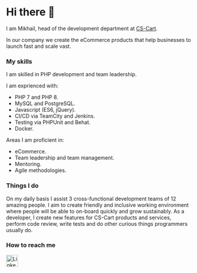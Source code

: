 # Hi there 👋

I am Mikhail, head of the development department at [CS-Cart](https://www.cs-cart.com/). 

In our company we create the eCommerce products that help businesses to launch fast and scale vast.

### My skills

I am skilled in PHP development and team leadership.

I am exprienced with:
* PHP 7 and PHP 8.
* MySQL and PostgreSQL.
* Javascript (ES6, jQuery).
* CI/CD via TeamCity and Jenkins.
* Testing via PHPUnit and Behat.
* Docker.

Areas I am proficient in:
* eCommerce.
* Team leadership and team management.
* Mentoring.
* Agile methodologies.

### Things I do

On my daily basis I assist 3 cross-functional development teams of 12 amazing people. I aim to create friendly and inclusive working environment where people will be able to on-board quickly and grow sustainably. As a developer, I create new features for CS-Cart products and services, perform code review, write tests and do other curious things programmers usually do.

### How to reach me

<a href="https://www.linkedin.com/in/mikhail-schekotov-968103210/">
  <img width="32px" height="32px" src="https://user-images.githubusercontent.com/1062217/156883182-04f70b8b-44b4-493b-8ba0-dae93b310a40.png" alt="LinkedIn" />
</a>
